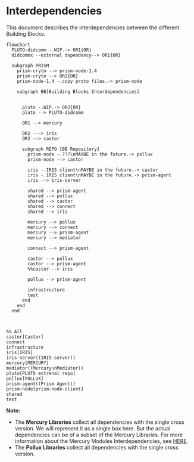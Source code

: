# Interdependencies

This document describes the interdependencies between the different Building Blocks.



```mermaid
flowchart
  PLUTO-didcomm -.WIP.-> OR1{OR} 
  didcommx --external dependency--> OR1{OR} 

  subgraph PRISM
    prism-cryto --> prism-node-1.4
    prism-cryto --> OR2{OR}
    prism-node-1.4 -.copy proto files.-> prism-node

    subgraph BB[Building Blocks Interdependencies]


      pluto -.WIP.-> OR2{OR}
      pluto --> PLUTO-didcomm

      OR1 --> mercury

      OR2 ---> iris
      OR2 --> castor

      subgraph REPO [BB Repository]
        prism-node -.???\nMAYBE in the future.-> pollux
        prism-node --> castor

        iris -.IRIS client\nMAYBE in the future.-> castor
        iris -.IRIS client\nMAYBE in the future.-> prism-agent
        iris --> iris-server

        shared --> prism-agent
        shared --> pollux
        shared --> castor
        shared --> connect
        shared --> iris
        
        mercury --> pollux
        mercury --> connect
        mercury --> prism-agent
        mercury --> mediator

        connect --> prism-agent

        castor --> pollux
        castor --> prism-agent
        %%castor --> iris

        pollux --> prism-agent

        infrastructure
        test
      end
    end
  end

  

%% All 
castor[Castor]
connect
infrastructure
iris[IRIS]
iris-server((IRIS-server))
mercury[MERCURY]
mediator((Mercury\nMediator))
pluto[PLUTO extrenal repo]
pollux[POLLUX]
prism-agent((Prism Agent))
prism-node[prism-node-client]
shared
test
```

**Note:**
- The **Mercury Libraries** collect all dependencies with the single cross version.
We will represent it as a single box here. But the actual dependencies can be of a subset of the Mercury Libraries.
For more information about the Mercury Modules Interdependencies, see [HERE](./mercury/mercury-library/README.md).
- The **Pollux Libraries** collect all dependencies with the single cross version.